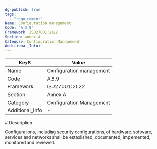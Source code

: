 ```yaml
---
dg-publish: true
tags:
  - "requirement"
Name: Configuration management
Code: "A.8.9"
Framework: ISO27001:2022
Section: Annex A
Category: Configuration Management
Additional_Info: 
---
```


<div><table class="dataview table-view-table"><thead class="table-view-thead"><tr class="table-view-tr-header"><th class="table-view-th"><span>Key</span><span class="dataview small-text">6</span></th><th class="table-view-th"><span>Value</span></th></tr></thead><tbody class="table-view-tbody"><tr><td><span>Name</span></td><td><span>Configuration management</span></td></tr><tr><td><span>Code</span></td><td><span>A.8.9</span></td></tr><tr><td><span>Framework</span></td><td><span>ISO27001:2022</span></td></tr><tr><td><span>Section</span></td><td><span>Annex A</span></td></tr><tr><td><span>Category</span></td><td><span>Configuration Management</span></td></tr><tr><td><span>Additional_Info</span></td><td><span>-</span></td></tr></tbody></table></div>
# Description

Configurations, including security configurations, of hardware, software, services and networks shall be established, documented, implemented, monitored and reviewed.
